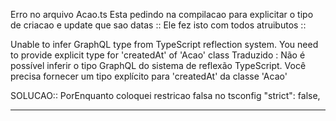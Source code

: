 Erro no arquivo Acao.ts 
Esta pedindo na compilacao para explicitar o tipo de criacao e update que sao datas ::
Ele fez isto com todos atruibutos ::  


Unable to infer GraphQL type from TypeScript reflection system. You need to provide explicit type for 'createdAt' of 'Acao' class
Traduzido :
Não é possível inferir o tipo GraphQL do sistema de reflexão TypeScript. Você precisa fornecer um tipo explícito para 'createdAt' da classe 'Acao'


SOLUCAO:: PorEnquanto coloquei restricao falsa no tsconfig
"strict": false,

---
